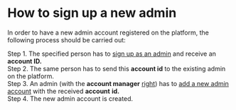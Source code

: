 # How to sign up a new admin

In order to have a new admin account registered on the platform, the following process should be carried out:

Step 1. The specified person has to [sign up as an admin](../admin-account/sign-up.md) and receive an **account ID.**  
Step 2. The same person has to send this **account id** to the existing admin on the platform.  
Step 3. An admin \(with the **account manager** [right](rights-of-admins-on-the-platform.md)\) has to [add a new admin account](add-an-admin-account.md) with the received **account** **id.**  
Step 4. The new admin account is created.

